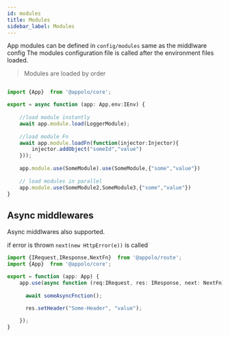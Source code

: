 ```yaml
---
id: modules
title: Modules
sidebar_label: Modules
---
```

App modules can be defined in `config/modules` same as the middlware config
The modules configuration file is called after the environment files loaded.
>Modules are loaded by order

```typescript title="config/modules/all.ts"

import {App}  from '@appolo/core';

export = async function (app: App,env:IEnv) {
    
    //load module instantly
    await app.module.load(LoggerModule);
    
    //load module Fn
    await app.module.loadFn(function(injector:Injector){
        injector.addObject("someId","value")
    }));  
    
    app.module.use(SomeModule).use(SomeModule,{"some","value"})
    
    // load modules in parallel
    app.module.use(SomeModule2,SomeModule3,{"some","value"})
}
```
## Async middlewares
Async middlwares also supported. 

if error is thrown `next(new HttpError(e))` is called
```typescript
import {IRequest,IResponse,NextFn}  from '@appolo/route';
import {App}  from '@appolo/core';

export = function (app: App) {
    app.use(async function (req:IRequest, res: IResponse, next: NextFn) {
        
      await someAsyncFnction();
     
      res.setHeader("Some-Header", "value");

    });
}
```
